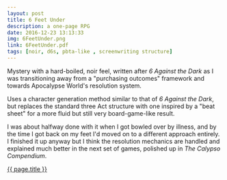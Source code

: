 ```yaml
---
layout: post
title: 6 Feet Under
description: a one-page RPG
date: 2016-12-23 13:13:33
img: 6FeetUnder.png
link: 6FeetUnder.pdf
tags: [noir, d6s, pbta-like , screenwriting structure]
---
```


Mystery with a hard-boiled, noir feel, written after *6 Against the Dark* as I was transitioning away from a "purchasing outcomes" framework and towards Apocalypse World's resolution system.

Uses a character generation method similar to that of *6 Against the Dark*, but replaces the standard three Act structure with one inspired by a "beat sheet" for a more fluid but still very board-game-like result.

I was about halfway done with it when I got bowled over by illness, and by the time I got back on my feet I'd moved on to a different approach entirely. I finished it up anyway but I think the resolution mechanics are handled and explained much better in the next set of games, polished up in *The Calypso Compendium*.

<div class="img_row">
	<a href="{{ site.baseurl }}/pdf/{{ page.link }}"><img class="col three" src="{{ site.baseurl }}/img/{{ page.img}}" alt="" title="{{ page.title }}"/></a>
</div>
<div class="col three caption">
	<a href="{{ site.baseurl }}/pdf/{{ link }}">{{ page.title }}</a>
</div>
